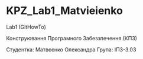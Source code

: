 # KPZ_Lab1_Matvieienko
Lab1 (GitHowTo)

Конструювання Програмного Забеззпечення (КПЗ)

Студентка: Матвєєнко Олександра
Група: ІПЗ-3.03